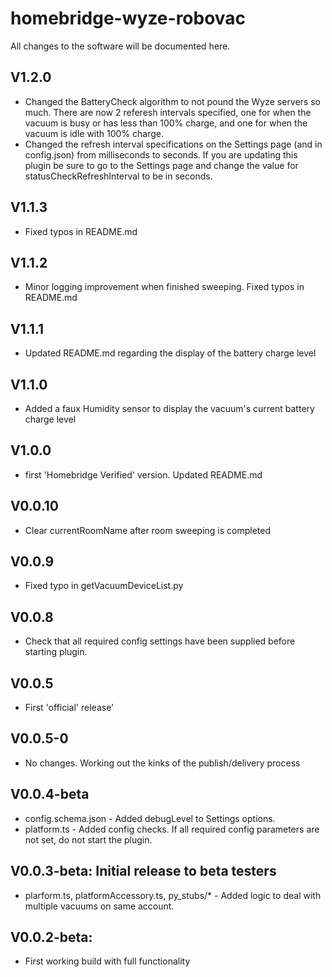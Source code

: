 # homebridge-wyze-robovac

All changes to the software will be documented here.

## V1.2.0 
- Changed the BatteryCheck algorithm to not pound the Wyze servers so much. There are now 2 referesh intervals specified, one for when the vacuum is busy or has less than 100% charge, and one for when the vacuum is idle with 100% charge.
- Changed the refresh interval specifications on the Settings page (and in config.json) from milliseconds to seconds. If you are updating this plugin be sure to go to the Settings page and change the value for statusCheckRefreshInterval to be in seconds. 

## V1.1.3 
- Fixed typos in README.md

## V1.1.2 
- Minor logging improvement when finished sweeping. Fixed typos in README.md

## V1.1.1 
- Updated README.md regarding the display of the battery charge level

## V1.1.0 
- Added a faux Humidity sensor to display the vacuum's current battery charge level

## V1.0.0 
- first 'Homebridge Verified' version. Updated README.md

## V0.0.10 
- Clear currentRoomName after room sweeping is completed

## V0.0.9 
- Fixed typo in getVacuumDeviceList.py

## V0.0.8 
- Check that all required config settings have been supplied before starting plugin.

## V0.0.5 
- First 'official' release' 

## V0.0.5-0 
- No changes. Working out the kinks of the publish/delivery process

## V0.0.4-beta
- config.schema.json - Added debugLevel to Settings options.
- platform.ts - Added config checks. If all required config parameters are not set, do not start the plugin.


## V0.0.3-beta: Initial release to beta testers
- plarform.ts, platformAccessory.ts, py_stubs/* - Added logic to deal with multiple vacuums on same account.

## V0.0.2-beta:
- First working build with full functionality

